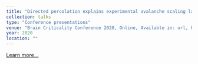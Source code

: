 ```yaml
---
title: "Directed percolation explains experimental avalanche scaling laws under subsampling"
collection: talks
type: "Conference presentations"
venue: "Brain Criticality Conference 2020, Online, Available in: url, https://bit.ly/2V2Gr0i"
year: 2020
location: ""
---
```


<a href="https://bit.ly/2V2Gr0i" target="_blank">Learn more...</a>
